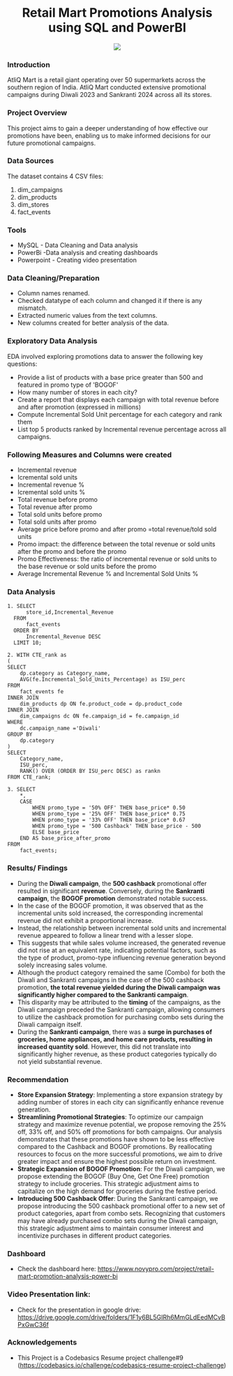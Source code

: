 <h1 align="center">Retail Mart Promotions Analysis using SQL and PowerBI</h1>

<p align="center">
  <img src="https://github.com/Banuvathyrr/Retail-Mart-Promotions-Analysis-using-SQL-and-Power-BI/assets/145739539/b68e3e3e-85fc-46ad-9fe0-da902edc4d91">
</p>



### Introduction  
AtliQ Mart is a retail giant operating over 50 supermarkets across the southern region of India.
AtliQ Mart conducted extensive promotional campaigns during Diwali 2023 and Sankranti 2024 across all its stores.

### Project Overview
This project aims to gain a deeper understanding of how effective our promotions have been, enabling us to make informed decisions for our future promotional campaigns.

### Data Sources
The dataset contains 4 CSV files:
1. dim_campaigns
2. dim_products
3. dim_stores
4. fact_events

### Tools
- MySQL - Data Cleaning and Data analysis
- PowerBi -Data analysis and creating dashboards
- Powerpoint - Creating video presentation

### Data Cleaning/Preparation
- Column names renamed.  
- Checked datatype of each column and changed it if there is any mismatch.  
- Extracted numeric values from the text columns.  
- New columns created for better analysis of the data.  

### Exploratory Data Analysis
EDA involved exploring promotions data to answer the following key questions:
- Provide a list of products with a base price greater than 500 and featured in promo type of 'BOGOF'
- How many number of stores in each city?
- Create a report that displays each campaign with total revenue before and after promotion (expressed in millions)
- Compute Incremental Sold Unit percentage for each category and rank them
- List top 5 products ranked by Incremental revenue percentage across all campaigns.

### Following Measures and Columns were created
 - Incremental revenue
 - Icremental sold units
 - Incremental revenue %
 - Icremental sold units %
 - Total revenue before promo
 - Total revenue after promo
 - Total sold units before promo
 - Total sold units after promo
 - Average price before promo and after promo =total revenue/told sold units
 - Promo impact: the difference between the total revenue or sold units after the promo and before the promo
 - Promo Effectiveness: the ratio of incremental revenue or sold units to the base revenue or sold units before the promo
 - Average Incremental Revenue % and Incremental Sold Units %

### Data Analysis
```
1. SELECT 
	  store_id,Incremental_Revenue
  FROM
	  fact_events
  ORDER BY 
	  Incremental_Revenue DESC
  LIMIT 10;
```

```
2. WITH CTE_rank as
(
SELECT 
	dp.category as Category_name, 
	AVG(fe.Incremental_Sold_Units_Percentage) as ISU_perc
FROM
	fact_events fe
INNER JOIN
	dim_products dp ON fe.product_code = dp.product_code
INNER JOIN
	dim_campaigns dc ON fe.campaign_id = fe.campaign_id
WHERE 
	dc.campaign_name ='Diwali'
GROUP BY 
	dp.category
)
SELECT
	Category_name,
	ISU_perc,
    RANK() OVER (ORDER BY ISU_perc DESC) as rankn
FROM CTE_rank;

```
```
3. SELECT
	*,
	CASE 
		WHEN promo_type = '50% OFF' THEN base_price* 0.50
        WHEN promo_type = '25% OFF' THEN base_price* 0.75
        WHEN promo_type = '33% OFF' THEN base_price* 0.67
        WHEN promo_type = '500 Cashback' THEN base_price - 500
        ELSE base_price
	END AS base_price_after_promo
FROM 
	fact_events;
```

### Results/ Findings
- During the **Diwali campaign**, the **500 cashback** promotional offer resulted in significant **revenue**. Conversely, during the **Sankranti campaign**, the **BOGOF promotion** demonstrated notable success.
- In the case of the BOGOF promotion, it was observed that as the incremental units sold increased, the corresponding incremental revenue did not exhibit a proportional increase. 
- Instead, the relationship between incremental sold units and incremental revenue appeared to follow a linear trend with a lesser slope. 
- This suggests that while sales volume increased, the generated revenue did not rise at an equivalent rate, indicating potential factors, such as the type of product, promo-type influencing revenue generation beyond solely increasing sales volume.
- Although the product category remained the same (Combo) for both the Diwali and Sankranti campaigns in the case of the 500 cashback promotion, **the total revenue yielded during the Diwali campaign was significantly higher compared to the Sankranti campaign**. 
- This disparity may be attributed to the **timing** of the campaigns, as the Diwali campaign preceded the Sankranti campaign, allowing consumers to utilize the cashback promotion for purchasing combo sets during the Diwali campaign itself.
- During the **Sankranti campaign**, there was a **surge in purchases of groceries, home appliances, and home care products, resulting in increased quantity sold**. However, this did not translate into significantly higher revenue, as these product categories typically do not yield substantial revenue.

### Recommendation
- **Store Expansion Strategy**: Implementing a store expansion strategy by adding number of stores in each city can significantly enhance revenue generation. 
- **Streamlining Promotional Strategies**: To optimize our campaign strategy and maximize revenue potential, we propose removing the 25% off, 33% off, and 50% off promotions for both campaigns. Our analysis demonstrates that these promotions have shown to be less effective compared to the Cashback and BOGOF promotions. By reallocating resources to focus on the more successful promotions, we aim to drive greater impact and ensure the highest possible return on investment.
- **Strategic Expansion of BOGOF Promotion**: For the Diwali campaign, we propose extending the BOGOF (Buy One, Get One Free) promotion strategy to include groceries. This strategic adjustment aims to capitalize on the high demand for groceries during the festive period. 
- **Introducing 500 Cashback Offer**: During the Sankranti campaign, we propose introducing the 500 cashback promotional offer to a new set of product categories, apart from combo sets. Recognizing that customers may have already purchased combo sets during the Diwali campaign, this strategic adjustment aims to maintain consumer interest and incentivize purchases in different product categories.

### Dashboard 
- Check the dashboard here: https://www.novypro.com/project/retail-mart-promotion-analysis-power-bi

### Video Presentation link:
- Check for the presentation in google drive: https://drive.google.com/drive/folders/1F1y6BL5GIRh6MmGLdEedMCvBPxGwC36f

### Acknowledgements
- This Project is a Codebasics Resume project challenge#9 (https://codebasics.io/challenge/codebasics-resume-project-challenge)













